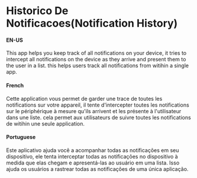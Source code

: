 # Historico De Notificacoes(Notification History)
#### EN-US
This app helps you keep track of all notifications on your device, it tries to intercept all notifications on the
device as they arrive and present them to the user in a list. this helps users track all notifications from witihin
a single app.

#### French
Cette application vous permet de garder une trace de toutes les notifications sur votre appareil, il tente d'intercepter
toutes les notifications sur le périphérique à mesure qu'ils arrivent et les présente à l'utilisateur dans une liste. 
cela permet aux utilisateurs de suivre toutes les notifications de witihin une seule application.

#### Portuguese
Este aplicativo ajuda você a acompanhar todas as notificações em seu dispositivo, ele tenta interceptar todas as 
notificações no dispositivo à medida que elas chegam e apresentá-las ao usuário em uma lista. Isso ajuda os usuários
a rastrear todas as notificações de uma única aplicação.
